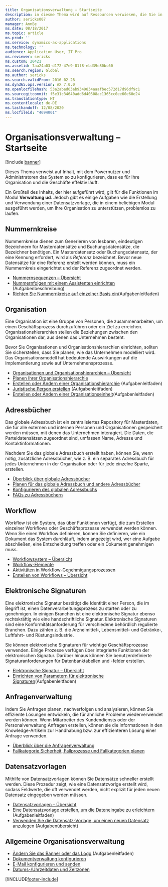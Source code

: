 ```yaml
---
title: Organisationsverwaltung – Startseite
description: in diesme Thema wird auf Ressourcen verwiesen, die Sie in Ihrer Organisation unterstützen.
author: sericks007
manager: AnnBe
ms.date: 08/18/2017
ms.topic: article
ms.prod: ''
ms.service: dynamics-ax-applications
ms.technology: ''
audience: Application User, IT Pro
ms.reviewer: sericks
ms.custom: 20421
ms.assetid: 7aa24a03-d172-47e9-81f8-ebd39e80bc60
ms.search.region: Global
ms.author: sericks
ms.search.validFrom: 2016-02-28
ms.dyn365.ops.version: AX 7.0.0
ms.openlocfilehash: 53a2abad03ab9349834aaafbec572d17d96df9c1
ms.sourcegitcommit: f5e31c34640add6d40308ac1365cc0ee60e60e24
ms.translationtype: HT
ms.contentlocale: de-DE
ms.lasthandoff: 12/08/2020
ms.locfileid: "4694001"
---
```

# <a name="organization-administration-home-page"></a>Organisationsverwaltung – Startseite

[!include [banner](../includes/banner.md)]

Dieses Thema verweist auf Inhalt, mit dem Powernutzer und Administratoren das System so zu konfigurieren, dass es für Ihre Organisation und die Geschäfte effektiv läuft.

Ein Großteil des Inhalts, der hier aufgeführt wird, gilt für die Funktionen im Modul **Verwaltung ud**. Jedoch gibt es einige Aufgaben wie die Erstellung und Verwendung einer Datensatzvorlage, die in einem beliebigen Modul ausgeführt werden, um Ihre Organisation zu unterstützen, problemlos zu laufen.

## <a name="number-sequences"></a>Nummernkreise

Nummernkreise dienen zum Generieren von lesbaren, eindeutigen Bezeichnern für Masterdatensätze und Buchungsdatensätze, die Bezeichner benötigen. Ein Masterdatensatz oder Buchungsdatensatz, der eine Kennung erfordert, wird als *Referenz* bezeichnet. Bevor neue Datensätze für eine Referenz erstellt werden können, muss ein Nummernkreis eingerichtet und der Referenz zugeordnet werden.

- [Nummernsequenzen – Übersicht](number-sequence-overview.md)
- [Nummernfolgen mit einem Assistenten einrichten](tasks/set-up-number-sequences-wizard.md) (Aufgabenbeschreibung)
- [Richten Sie Nummernkreise auf einzelner Basis ein](tasks/set-up-number-sequences-individual-basis.md)(Aufgabenleitfaden)

## <a name="organizations"></a>Organisation

Eine Organisation ist eine Gruppe von Personen, die zusammenarbeiten, um einen Geschäftsprozess durchzuführen oder ein Ziel zu erreichen. Organisationshierarchien stellen die Beziehungen zwischen den Organisationen dar, aus denen das Unternehmen besteht.

Bevor Sie Organisationen und Organisationshierarchien einrichten, sollten Sie sicherstellen, dass Sie planen, wie das Unternehmen modelliert wird. Das Organisationsmodell hat bedeutende Auswirkungen auf die Implementierung sowie auf Unternehmensprozesse.

- [Organisationen und Organisationshierarchien – Übersicht](organizations-organizational-hierarchies.md)
- [Planen Ihrer Organisationshierarchie](plan-organizational-hierarchy.md)
- [Erstellen oder Ändern einer Organisationshierarchie](tasks/create-organization-hierarchy.md) (Aufgabenleitfaden)
- [Juristische Person erstellen](tasks/create-legal-entity.md) (Aufgabenleitfaden)
- [Erstellen oder Ändern einer Organisationseinheit](tasks/create-operating-unit.md)(Aufgabenleitfaden)

## <a name="address-books"></a>Adressbücher

Das globale Adressbuch ist ein zentralisiertes Repository für Masterdaten, die für alle externen und internen Personen und Organisationen gespeichert werden müssen, mit denen das Unternehmen interagiert. Die Daten, die Parteidatensätzen zugeordnet sind, umfassen Name, Adresse und Kontaktinformationen.

Nachdem Sie das globale Adressbuch erstellt haben, können Sie, wenn nötig, zusätzliche Adressbücher, wie z. B. ein separates Adressbuch für jedes Unternehmen in der Organisation oder für jede einzelne Sparte, erstellen.

- [Überblick über globale Adressbücher](overview-global-address-book.md)
- [Planen für das globale Adressbuch und andere Adressbücher](plan-configuration-global-address-book-additional-address-books.md)
- [Konfigurieren des globalen Adressbuchs](tasks/configure-global-address-book.md)
- [FAQs zu Adressbüchern](qa-address-books.md)

## <a name="workflow"></a>Workflow

Workflow ist ein System, das über Funktionen verfügt, die zum Erstellen einzelner Workflows oder Geschäftsprozesse verwendet werden können. Wenn Sie einen Workflow definieren, können Sie definieren, wie ein Dokument das System durchläuft, indem angezeigt wird, wer eine Aufgabe abschließen, eine Entscheidung treffen oder ein Dokument genehmigen muss.

- [Workflowsystem – Übersicht](overview-workflow-system.md)
- [Workflow-Elemente](workflow-elements.md)
- [Aktivitäten in Workflow-Genehmigungsprozessen](workflow-actions.md)
- [Erstellen von Workflows – Übersicht](create-workflow.md)

## <a name="electronic-signatures"></a>Elektronische Signaturen

Eine elektronische Signatur bestätigt die Identität einer Person, die im Begriff ist, einen Datenverarbeitungsprozess zu starten oder zu genehmigen. In einigen Branchen ist eine elektronische Signatur ebenso rechtskräftig wie eine handschriftliche Signatur. Elektronische Signaturen sind eine Konformitätsanforderung für verschiedene behördlich regulierte Branchen. Dazu zählen z. B. die Arzneimittel-, Lebensmittel- und Getränke-, Luftfahrt- und Rüstungsindustrie.

Sie können elektronische Signaturen für wichtige Geschäftsprozesse verwenden. Einige Prozesse verfügen über integrierte Funktionen der elektronischen Signatur. Darüber hinaus können Sie benutzerdefinierte Signaturanforderungen für Datenbanktabellen und -felder erstellen.

- [Elektronische Signatur – Übersicht](electronic-signature-overview.md)
- [Einrichten von Parametern für elektronische Signaturen](tasks/set-up-electronic-signatures.md)(Aufgabenleitfaden)

## <a name="case-management"></a>Anfragenverwaltung

Indem Sie Anfragen planen, nachverfolgen und analysieren, können Sie effiziente Lösungen entwickeln, die für ähnliche Probleme wiederverwendet werden können. Wenn Mitarbeiter des Kundendiensts oder der Personalverwaltung Anfragen erstellen, können sie die Informationen in den Knowledge-Artikeln zur Handhabung bzw. zur effizienteren Lösung einer Anfrage verwenden.

- [Überblick über die Anfragenverwaltung](cases.md)
- [Fallkategorie Sicherheit, Fallprozesse und Fallkategorien planen](plan-case-management.md)

## <a name="record-templates"></a>Datensatzvorlagen

Mithilfe von Datensatzvorlagen können Sie Datensätze schneller erstellt werden. Diese Prozedur zeigt, wie eine Datensatzvorlge erstellt wird, sodass Feldwerte, die oft verwendet werden, nicht explizit für jeden neuen Datensatz eingegeben werden müssen.

- [Datensatzvorlagen – Übersicht](record-templates.md)
- [Eine Datensatzvorlage erstellen, um die Dateneingabe zu erleichtern](../../dev-itpro/data-entities/tasks/create-record-template-facilitate-data-entry.md) (Aufgabenleitfaden)
- [Verwenden Sie die Datensatz-Vorlage, um einen neuen Datensatz anzulegen](../../dev-itpro/data-entities/tasks/use-record-template-new-record.md) (Aufgabenübersicht)

## <a name="general-organization-administration"></a>Allgemeine Organisationsverwaltung

- [Ändern Sie das Banner oder das Logo](../get-started/tasks/change-banner-or-logo.md) (Aufgabenleitfaden)
- [Dokumentverwaltung konfigurieren](configure-document-management.md)
- [E-Mail konfigurieren und senden](configure-email.md)
- [Datums-/Uhrzeitdaten und Zeitzonen](date-time-zones.md)


[!INCLUDE[footer-include](../../../includes/footer-banner.md)]